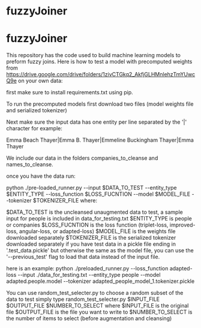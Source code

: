 # fuzzyJoiner
# fuzzyJoiner

This repository has the code used to build machine learning models to preform fuzzy joins. Here is how to test a model with precomputed weights from https://drive.google.com/drive/folders/1zivCTGkq2_AkfjGLHMnlehzTmYUwcQ9e on your own data:

first make sure to install requirements.txt using pip.

To run the precomputed models first download two files (model weights file and serialized tokenizer)

Next make sure the input data has one entity per line separated by the '|' character for example:

Emma Beach Thayer|Emma B. Thayer|Emmeline Buckingham Thayer|Emma Thayer

We include our data in the folders companies_to_cleanse and names_to_cleanse.

once you have the data run:

 python ./pre-loaded_runner.py --input $DATA_TO_TEST --entity_type $ENTITY_TYPE --loss_function $LOSS_FUCNTION --model $MODEL_FILE --tokenizer $TOKENIZER_FILE
where:

$DATA_TO_TEST is the uncleansed unaugmented data to test, a sample input for people is included in data_for_testing.txt
$ENTITY_TYPE is people or companies
$LOSS_FUCNTION is the loss function (triplet-loss, improved-loss, angular-loss, or adapted-loss)
$MODEL_FILE is the weights file downloaded separately
$TOKENIZER_FILE is the serialized tokenizer downloaded separately
if you have test data in a pickle file ending in '.test_data.pickle' but otherwise the same as the model file, you can use the '--previous_test' flag to load that data instead of the input file.

here is an example:
python ./preloaded_runner.py --loss_function adapted-loss --input ./data_for_testing.txt --entity_type people --model adapted.people.model --tokenizer adapted_people_model_1.tokenizer.pickle 

You can use random_test_selecter.py to choose a random subset of the data to test
simply type random_test_selecter.py $INPUT_FILE $OUTPUT_FILE $NUMBER_TO_SELECT
where 
$INPUT_FILE is the original file
$OUTPUT_FILE is the file you want to write to
$NUMBER_TO_SELECT is the number of items to select (before augmentation and cleansing)
